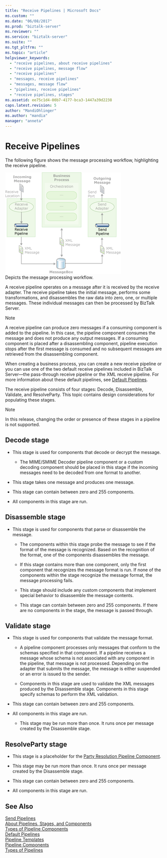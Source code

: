 ```yaml
---
title: "Receive Pipelines | Microsoft Docs"
ms.custom: ""
ms.date: "06/08/2017"
ms.prod: "biztalk-server"
ms.reviewer: ""
ms.service: "biztalk-server"
ms.suite: ""
ms.tgt_pltfrm: ""
ms.topic: "article"
helpviewer_keywords: 
  - "receive pipelines, about receive pipelines"
  - "receive pipelines, message flow"
  - "receive pipelines"
  - "messages, receive pipelines"
  - "messages, message flow"
  - "pipelines, receive pipelines"
  - "receive pipelines, stages"
ms.assetid: ee75c1d4-00b7-4177-bca3-1447a39d2238
caps.latest.revision: 5
author: "MandiOhlinger"
ms.author: "mandia"
manager: "anneta"
---
```

# Receive Pipelines
The following figure shows the message processing workflow, highlighting the receive pipeline.  
  
 ![Diagram of the message processing workflow.](../core/media/ebiz-dev-busprcsb.gif "ebiz_dev_busprcsb")  
Depicts the message processing workflow.  
  
 A receive pipeline operates on a message after it is received by the receive adapter. The receive pipeline takes the initial message, performs some transformations, and disassembles the raw data into zero, one, or multiple messages. These individual messages can then be processed by BizTalk Server.  
  
> [!NOTE]
>  A receive pipeline can produce zero messages if a consuming component is added to the pipeline. In this case, the pipeline component consumes the message and does not produce any output messages. If a consuming component is placed after a disassembling component, pipeline execution stops after the first message is consumed and no subsequent messages are retrieved from the disassembling component.  
  
 When creating a business process, you can create a new receive pipeline or you can use one of the two default receive pipelines included in BizTalk Server—the pass-through receive pipeline or the XML receive pipeline. For more information about these default pipelines, see [Default Pipelines](../core/default-pipelines.md).  
  
 The receive pipeline consists of four stages: Decode, Disassemble, Validate, and ResolveParty. This topic contains design considerations for populating these stages.  
  
> [!NOTE]
>  In this release, changing the order or presence of these stages in a pipeline is not supported.  
  
## Decode stage  
  
-   This stage is used for components that decode or decrypt the message.  
  
    -   The MIME/SMIME Decoder pipeline component or a custom decoding component should be placed in this stage if the incoming messages need to be decoded from one format to another.  
  
-   This stage takes one message and produces one message.  
  
-   This stage can contain between zero and 255 components.  
  
-   All components in this stage are run.  
  
## Disassemble stage  
  
-   This stage is used for components that parse or disassemble the message.  
  
    -   The components within this stage probe the message to see if the format of the message is recognized. Based on the recognition of the format, one of the components disassembles the message.  
  
    -   If this stage contains more than one component, only the first component that recognizes the message format is run. If none of the components within the stage recognize the message format, the message processing fails.  
  
    -   This stage should include any custom components that implement special behavior to disassemble the message contents.  
  
    -   This stage can contain between zero and 255 components. If there are no components in the stage, the message is passed through.  
  
## Validate stage  
  
-   This stage is used for components that validate the message format.  
  
    -   A pipeline component processes only messages that conform to the schemas specified in that component. If a pipeline receives a message whose schema is not associated with any component in the pipeline, that message is not processed. Depending on the adapter that submits the message, the message is either suspended or an error is issued to the sender.  
  
    -   Components in this stage are used to validate the XML messages produced by the Disassemble stage. Components in this stage specify schemas to perform the XML validation.  
  
-   This stage can contain between zero and 255 components.  
  
-   All components in this stage are run.  
  
    -   This stage may be run more than once. It runs once per message created by the Disassemble stage.  
  
## ResolveParty stage  
  
-   This stage is a placeholder for the [Party Resolution Pipeline Component](../core/party-resolution-pipeline-component.md).  
  
-   This stage may be run more than once. It runs once per message created by the Disassemble stage.  
  
-   This stage can contain between zero and 255 components.  
  
-   All components in this stage are run.  
  
## See Also  
 [Send Pipelines](../core/send-pipelines.md)   
 [About Pipelines, Stages, and Components](../core/about-pipelines-stages-and-components.md)   
 [Types of Pipeline Components](../core/types-of-pipeline-components.md)   
 [Default Pipelines](../core/default-pipelines.md)   
 [Pipeline Templates](../core/pipeline-templates.md)   
 [Pipeline Components](../core/pipeline-components.md)   
 [Types of Pipelines](../core/types-of-pipelines.md)